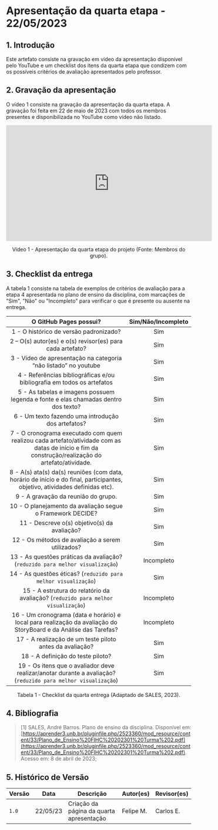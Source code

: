 # Apresentação da quarta etapa - 22/05/2023

## 1. Introdução

Este artefato consiste na gravação em vídeo da apresentação disponível pelo YouTube e um checklist dos itens da quarta etapa que condizem com os possíveis critérios de avaliação apresentados pelo professor.

## 2. Gravação da apresentação

O vídeo 1 consiste na gravação da apresentação da quarta etapa. A gravação foi feita em 22 de maio de 2023 com todos os membros presentes e disponibilizada no YouTube como vídeo não listado.

<center>

<iframe width="560" height="315" src="https://www.youtube.com/embed/svmCf5nUxhY" title="YouTube video player" frameborder="0" allow="accelerometer; autoplay; clipboard-write; encrypted-media; gyroscope; picture-in-picture; web-share" allowfullscreen></iframe>

Vídeo 1 - Apresentação da quarta etapa do projeto (Fonte: Membros do grupo).

</center>

## 3. Checklist da entrega

A tabela 1 consiste na tabela de exemplos de critérios de avaliação para a etapa 4 apresentada no plano de ensino da disciplina, com marcações de "Sim", "Não" ou "Incompleto" para verificar o que é presente ou ausente na entrega.

<center>

|**O GitHub Pages possui?**|**Sim/Não/Incompleto**|
|:------------------------:|:--------------------:|
|1 - O histórico de versão padronizado?|Sim|
|2 – O(s) autor(es) e o(s) revisor(es) para cada artefato?|Sim|
|3 - Vídeo de apresentação na categoria “não listado” no youtube|Sim|
|4 - Referências bibliográficas e/ou bibliografia em todos os artefatos|Sim|
|5 - As tabelas e imagens possuem legenda e fonte e elas chamadas dentro dos texto?|Sim|
|6 - Um texto fazendo uma introdução dos artefatos?|Sim|
|7 - O cronograma executado com quem realizou cada artefato/atividade com as datas de início e fim da construção/realização do artefato/atividade.| Sim |
|8 - A(s) ata(s) da(s) reuniões (com data, horário de início e do final, participantes, objetivo, atividades definidas etc).|Sim|
|9 - A gravação da reunião do grupo.|Sim|
|10 - O planejamento da avaliação segue o Framework DECIDE?|Sim|
|11 - Descreve o(s) objetivo(s) da avaliação?|Sim|
|12 - Os métodos de avaliação a serem utilizados?|Sim|
|13 - As questões práticas da avaliação? (`reduzido para melhor visualização`) |Incompleto|
|14 - As questões éticas? (`reduzido para melhor visualização`) |Sim|
|15 - A estrutura do relatório da avaliação? (`reduzido para melhor visualização`) |Incompleto|
|16 - Um cronograma (data e horário) e local para realização da avaliação do StoryBoard e da Análise das Tarefas?|Incompleto|
|17 - A realização de um teste piloto antes da avaliação?|Sim|
|18 - A definição do teste piloto?|Sim|
|19 - Os itens que o avaliador deve realizar/anotar durante a avaliação? (`reduzido para melhor visualização`) |Sim|

Tabela 1 - Checklist da quarta entrega (Adaptado de SALES, 2023).

</center>

## 4. Bibliografia

> [1] SALES, André Barros. Plano de ensino da disciplina. Disponível em: [https://aprender3.unb.br/pluginfile.php/2523360/mod_resource/content/33/Plano_de_Ensino%20FIHC%20202301%20Turma%202.pdf](https://aprender3.unb.br/pluginfile.php/2523360/mod_resource/content/33/Plano_de_Ensino%20FIHC%20202301%20Turma%202.pdf). Acesso em: 8 de abril de 2023;

## 5. Histórico de Versão

|  Versão  |   Data   |                      Descrição          |    Autor(es)   |  Revisor(es)  |
| -------- | -------- | --------------------------------------- | -------------- | ------------- |
|  `1.0`   | 22/05/23 | Criação da página da quarta apresentação | Felipe M. |  Carlos E. |